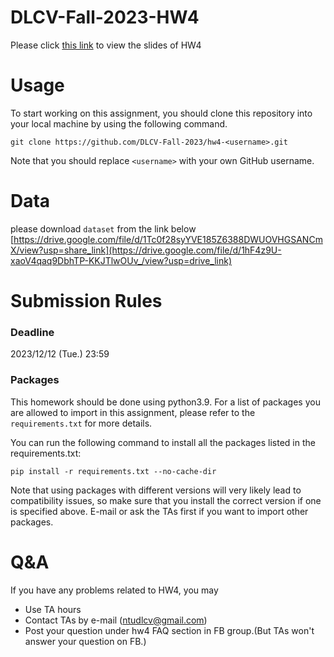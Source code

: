 # DLCV-Fall-2023-HW4

Please click [this link](https://docs.google.com/presentation/d/1Uvc4HGW5kRD42XxSZ6ibiwQ1meKOeWQNnmsuVgs5-FE/edit?usp=sharing) to view the slides of HW4

# Usage

To start working on this assignment, you should clone this repository into your local machine by using the following command.
    
    git clone https://github.com/DLCV-Fall-2023/hw4-<username>.git


Note that you should replace `<username>` with your own GitHub username.

# Data
please download `dataset` from the link below
[https://drive.google.com/file/d/1Tc0f28syYVE185Z6388DWUOVHGSANCmX/view?usp=share_link](https://drive.google.com/file/d/1hF4z9U-xaoV4qaq9DbhTP-KKJTlwOUv_/view?usp=drive_link)


# Submission Rules
### Deadline
2023/12/12 (Tue.) 23:59

### Packages
This homework should be done using python3.9. For a list of packages you are allowed to import in this assignment, please refer to the `requirements.txt` for more details.

You can run the following command to install all the packages listed in the requirements.txt:
``` Shell
pip install -r requirements.txt --no-cache-dir 
```

Note that using packages with different versions will very likely lead to compatibility issues, so make sure that you install the correct version if one is specified above. E-mail or ask the TAs first if you want to import other packages.

# Q&A
If you have any problems related to HW4, you may
- Use TA hours
- Contact TAs by e-mail ([ntudlcv@gmail.com](mailto:ntudlcv@gmail.com))
- Post your question under hw4 FAQ section in FB group.(But TAs won't answer your question on FB.)
